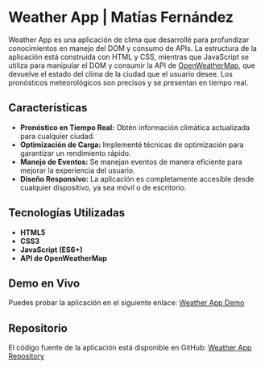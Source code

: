 # Weather App | Matías Fernández

Weather App es una aplicación de clima que desarrollé para profundizar conocimientos en manejo del DOM y consumo de APIs.
La estructura de la aplicación está construida con HTML y CSS, mientras que JavaScript se utiliza para manipular el DOM y consumir la API de [OpenWeatherMap](https://openweathermap.org/), que devuelve el estado del clima de la ciudad que el usuario desee. 
Los pronósticos meteorológicos son precisos y se presentan en tiempo real.

## Características

- **Pronóstico en Tiempo Real:** Obtén información climática actualizada para cualquier ciudad.
- **Optimización de Carga:** Implementé técnicas de optimización para garantizar un rendimiento rápido.
- **Manejo de Eventos:** Se manejan eventos de manera eficiente para mejorar la experiencia del usuario.
- **Diseño Responsivo:** La aplicación es completamente accesible desde cualquier dispositivo, ya sea móvil o de escritorio.

## Tecnologías Utilizadas

- **HTML5**
- **CSS3**
- **JavaScript (ES6+)**
- **API de OpenWeatherMap**

## Demo en Vivo

Puedes probar la aplicación en el siguiente enlace: [Weather App Demo](https://weather-app-js-matias-fernandez.netlify.app/)

## Repositorio

El código fuente de la aplicación está disponible en GitHub: [Weather App Repository](https://github.com/MFernandez0992/Weather-js-app)
